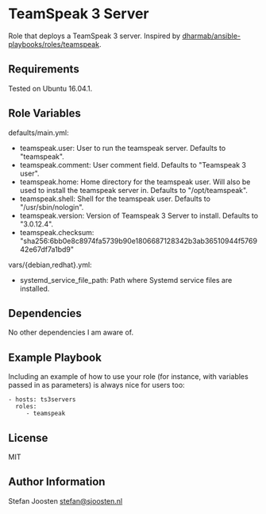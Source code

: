 TeamSpeak 3 Server
==================

Role that deploys a TeamSpeak 3 server.
Inspired by [dharmab/ansible-playbooks/roles/teamspeak](https://github.com/dharmab/ansible-playbooks/tree/master/roles/teamspeak).

Requirements
------------

Tested on Ubuntu 16.04.1.

Role Variables
--------------

defaults/main.yml:

* teamspeak.user: User to run the teamspeak server. Defaults to "teamspeak".
* teamspeak.comment: User comment field. Defaults to "Teamspeak 3 user".
* teamspeak.home: Home directory for the teamspeak user. Will also be used to install the teamspeak server in. Defaults to "/opt/teamspeak".
* teamspeak.shell: Shell for the teamspeak user. Defaults to "/usr/sbin/nologin".
* teamspeak.version: Version of Teamspeak 3 Server to install. Defaults to "3.0.12.4".
* teamspeak.checksum: "sha256:6bb0e8c8974fa5739b90e1806687128342b3ab36510944f576942e67df7a1bd9"

vars/{debian,redhat}.yml:

* systemd_service_file_path: Path where Systemd service files are installed.

Dependencies
------------

No other dependencies I am aware of.

Example Playbook
----------------

Including an example of how to use your role (for instance, with variables passed in as parameters) is always nice for users too:

    - hosts: ts3servers
      roles:
         - teamspeak

License
-------

MIT

Author Information
------------------

Stefan Joosten <stefan@sjoosten.nl>
